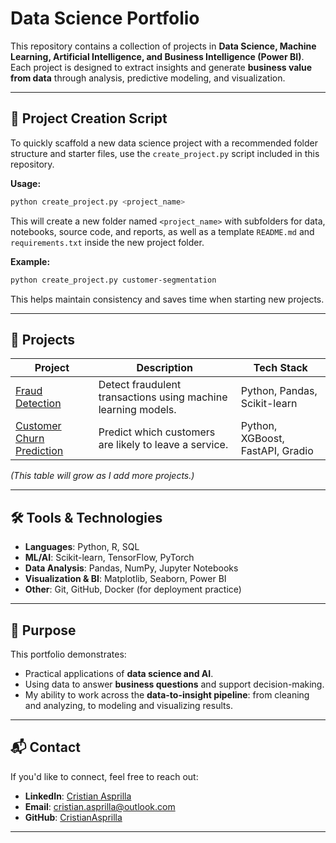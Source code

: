 # Data Science Portfolio

This repository contains a collection of projects in **Data Science, Machine Learning, Artificial Intelligence, and Business Intelligence (Power BI)**.  
Each project is designed to extract insights and generate **business value from data** through analysis, predictive modeling, and visualization.

---

## 🚀 Project Creation Script

To quickly scaffold a new data science project with a recommended folder structure and starter files, use the `create_project.py` script included in this repository.

**Usage:**

```bash
python create_project.py <project_name>
```

This will create a new folder named `<project_name>` with subfolders for data, notebooks, source code, and reports, as well as a template `README.md` and `requirements.txt` inside the new project folder.

**Example:**

```bash
python create_project.py customer-segmentation
```

This helps maintain consistency and saves time when starting new projects.

---

## 📂 Projects

| Project | Description | Tech Stack |
|---------|-------------|------------|
| [Fraud Detection](fraud-detection/) | Detect fraudulent transactions using machine learning models. | Python, Pandas, Scikit-learn |
| [Customer Churn Prediction](customer-churn/) | Predict which customers are likely to leave a service. | Python, XGBoost, FastAPI, Gradio |


*(This table will grow as I add more projects.)*

---

## 🛠️ Tools & Technologies

- **Languages**: Python, R, SQL  
- **ML/AI**: Scikit-learn, TensorFlow, PyTorch  
- **Data Analysis**: Pandas, NumPy, Jupyter Notebooks  
- **Visualization & BI**: Matplotlib, Seaborn, Power BI  
- **Other**: Git, GitHub, Docker (for deployment practice)  

---

## 🎯 Purpose

This portfolio demonstrates:
- Practical applications of **data science and AI**.  
- Using data to answer **business questions** and support decision-making.  
- My ability to work across the **data-to-insight pipeline**: from cleaning and analyzing, to modeling and visualizing results.  

---

## 📬 Contact

If you'd like to connect, feel free to reach out:  
- **LinkedIn**: [Cristian Asprilla](https://www.linkedin.com/in/cristian-asprilla/)  
- **Email**: cristian.asprilla@outlook.com  
- **GitHub**: [CristianAsprilla](https://github.com/CristianAsprilla)


---
